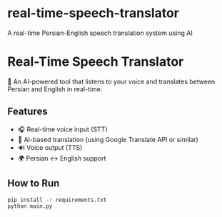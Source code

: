 # real-time-speech-translator
A real-time Persian-English speech translation system using AI
# Real-Time Speech Translator

🎤 An AI-powered tool that listens to your voice and translates between Persian and English in real-time.

## Features
- 🎧 Real-time voice input (STT)
- 🔁 AI-based translation (using Google Translate API or similar)
- 🔊 Voice output (TTS)
- 🌍 Persian ↔ English support

## How to Run
```bash
pip install -r requirements.txt
python main.py
